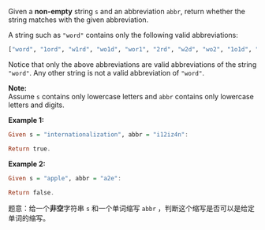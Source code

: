 <p>
Given a <b>non-empty</b> string <code>s</code> and an abbreviation <code>abbr</code>, return whether the string matches with the given abbreviation.
</p>

<p>A string such as <code>"word"</code> contains only the following valid abbreviations:</p>

```haskell
["word", "1ord", "w1rd", "wo1d", "wor1", "2rd", "w2d", "wo2", "1o1d", "1or1", "w1r1", "1o2", "2r1", "3d", "w3", "4"]
```

 
<p>Notice that only the above abbreviations are valid abbreviations of the string <code>"word"</code>. Any other string is not a valid abbreviation of <code>"word"</code>.</p>

<p><b>Note:</b><br>
Assume <code>s</code> contains only lowercase letters and <code>abbr</code> contains only lowercase letters and digits.
</p>

<p><b>Example 1:</b><br>

```haskell
Given s = "internationalization", abbr = "i12iz4n":

Return true.
```

<p><b>Example 2:</b><br>

```haskell
Given s = "apple", abbr = "a2e":

Return false.
```
题意：给一个**非空**字符串 `s` 和一个单词缩写 `abbr` ，判断这个缩写是否可以是给定单词的缩写。
